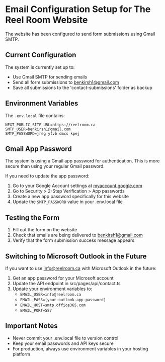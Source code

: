 # Email Configuration Setup for The Reel Room Website

The website has been configured to send form submissions using Gmail SMTP.

## Current Configuration

The system is currently set up to:
- Use Gmail SMTP for sending emails
- Send all form submissions to benkirsh1@gmail.com
- Save all submissions to the 'contact-submissions' folder as backup

## Environment Variables

The `.env.local` file contains:

```
NEXT_PUBLIC_SITE_URL=https://reelroom.ca
SMTP_USER=benkirsh1@gmail.com
SMTP_PASSWORD=jreg ytvb dmcs kpej
```

## Gmail App Password

The system is using a Gmail app password for authentication. This is more secure than using your regular Gmail password.

If you need to update the app password:

1. Go to your Google Account settings at [myaccount.google.com](https://myaccount.google.com)
2. Go to Security > 2-Step Verification > App passwords
3. Create a new app password specifically for this website
4. Update the `SMTP_PASSWORD` value in your .env.local file

## Testing the Form

1. Fill out the form on the website
2. Check that emails are being delivered to benkirsh1@gmail.com
3. Verify that the form submission success message appears

## Switching to Microsoft Outlook in the Future

If you want to use info@reelroom.ca with Microsoft Outlook in the future:

1. Get an app password for your Microsoft account
2. Update the API endpoint in src/pages/api/contact.ts
3. Update your environment variables to:
   - `EMAIL_USER=info@reelroom.ca`
   - `EMAIL_PASS=[your-outlook-app-password]`
   - `EMAIL_HOST=smtp.office365.com`
   - `EMAIL_PORT=587`

## Important Notes

- Never commit your .env.local file to version control
- Keep your email passwords and API keys secure
- For production, always use environment variables in your hosting platform 